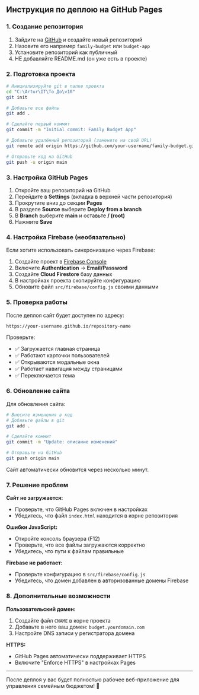 ## Инструкция по деплою на GitHub Pages

### 1. Создание репозитория

1. Зайдите на [GitHub](https://github.com) и создайте новый репозиторий
2. Назовите его например `family-budget` или `budget-app`
3. Установите репозиторий как публичный
4. НЕ добавляйте README.md (он уже есть в проекте)

### 2. Подготовка проекта

```bash
# Инициализируйте git в папке проекта
cd "C:\Artur\IT\То До\v10"
git init

# Добавьте все файлы
git add .

# Сделайте первый коммит
git commit -m "Initial commit: Family Budget App"

# Добавьте удалённый репозиторий (замените на свой URL)
git remote add origin https://github.com/your-username/family-budget.git

# Отправьте код на GitHub
git push -u origin main
```

### 3. Настройка GitHub Pages

1. Откройте ваш репозиторий на GitHub
2. Перейдите в **Settings** (вкладка в верхней части репозитория)
3. Прокрутите вниз до секции **Pages**
4. В разделе **Source** выберите **Deploy from a branch**
5. В **Branch** выберите **main** и оставьте **/ (root)**
6. Нажмите **Save**

### 4. Настройка Firebase (необязательно)

Если хотите использовать синхронизацию через Firebase:

1. Создайте проект в [Firebase Console](https://console.firebase.google.com/)
2. Включите **Authentication** → **Email/Password**
3. Создайте **Cloud Firestore** базу данных
4. В настройках проекта скопируйте конфигурацию
5. Обновите файл `src/firebase/config.js` своими данными

### 5. Проверка работы

После деплоя сайт будет доступен по адресу:

```
https://your-username.github.io/repository-name
```

Проверьте:

- ✅ Загружается главная страница
- ✅ Работают карточки пользователей
- ✅ Открываются модальные окна
- ✅ Работает навигация между страницами
- ✅ Переключается тема

### 6. Обновление сайта

Для обновления сайта:

```bash
# Внесите изменения в код
# Добавьте файлы в git
git add .

# Сделайте коммит
git commit -m "Update: описание изменений"

# Отправьте на GitHub
git push origin main
```

Сайт автоматически обновится через несколько минут.

### 7. Решение проблем

**Сайт не загружается:**

- Проверьте, что GitHub Pages включен в настройках
- Убедитесь, что файл `index.html` находится в корне репозитория

**Ошибки JavaScript:**

- Откройте консоль браузера (F12)
- Проверьте, что все файлы загружаются корректно
- Убедитесь, что пути к файлам правильные

**Firebase не работает:**

- Проверьте конфигурацию в `src/firebase/config.js`
- Убедитесь, что домен добавлен в авторизованные домены Firebase

### 8. Дополнительные возможности

**Пользовательский домен:**

1. Создайте файл `CNAME` в корне проекта
2. Добавьте в него ваш домен: `budget.yourdomain.com`
3. Настройте DNS записи у регистратора домена

**HTTPS:**

- GitHub Pages автоматически поддерживает HTTPS
- Включите "Enforce HTTPS" в настройках Pages

---

После деплоя у вас будет полностью рабочее веб-приложение для управления семейным бюджетом! 🎉
